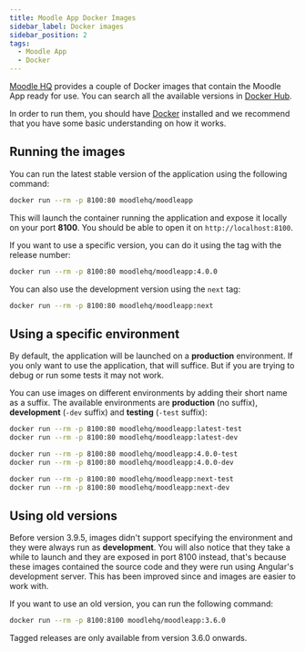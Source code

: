 ```yaml
---
title: Moodle App Docker Images
sidebar_label: Docker images
sidebar_position: 2
tags:
  - Moodle App
  - Docker
---
```


[Moodle HQ](https://moodle.com/) provides a couple of Docker images that contain the Moodle App ready for use. You can search all the available versions in [Docker Hub](https://hub.docker.com/r/moodlehq/moodleapp/tags).

In order to run them, you should have [Docker](https://www.docker.com/) installed and we recommend that you have some basic understanding on how it works.

## Running the images

You can run the latest stable version of the application using the following command:

```bash
docker run --rm -p 8100:80 moodlehq/moodleapp
```

This will launch the container running the application and expose it locally on your port **8100**. You should be able to open it on `http://localhost:8100`.

If you want to use a specific version, you can do it using the tag with the release number:

```bash
docker run --rm -p 8100:80 moodlehq/moodleapp:4.0.0
```

You can also use the development version using the `next` tag:

```bash
docker run --rm -p 8100:80 moodlehq/moodleapp:next
```

## Using a specific environment

By default, the application will be launched on a __production__ environment. If you only want to use the application, that will suffice. But if you are trying to debug or run some tests it may not work.

You can use images on different environments by adding their short name as a suffix. The available environments are __production__ (no suffix), __development__ (`-dev` suffix) and __testing__ (`-test` suffix):

```bash title="Using the latest stable version"
docker run --rm -p 8100:80 moodlehq/moodleapp:latest-test
docker run --rm -p 8100:80 moodlehq/moodleapp:latest-dev
```

```bash title="Using a specific version"
docker run --rm -p 8100:80 moodlehq/moodleapp:4.0.0-test
docker run --rm -p 8100:80 moodlehq/moodleapp:4.0.0-dev
```

```bash title="Using the latest development version"
docker run --rm -p 8100:80 moodlehq/moodleapp:next-test
docker run --rm -p 8100:80 moodlehq/moodleapp:next-dev
```

## Using old versions

Before version 3.9.5, images didn't support specifying the environment and they were always run as **development**. You will also notice that they take a while to launch and they are exposed in port 8100 instead, that's because these images contained the source code and they were run using Angular's development server. This has been improved since and images are easier to work with.

If you want to use an old version, you can run the following command:

```bash
docker run --rm -p 8100:8100 moodlehq/moodleapp:3.6.0
```

Tagged releases are only available from version 3.6.0 onwards.
